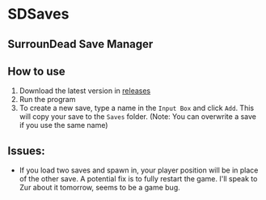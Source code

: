 # SDSaves
## SurrounDead Save Manager

## How to use
1. Download the latest version in [releases](https://github.com/vulcan-dev/SDSaves/releases)
2. Run the program
3. To create a new save, type a name in the `Input Box` and click `Add`. This will copy your save to the `Saves` folder. (Note: You can overwrite a save if you use the same name)

## Issues:
- If you load two saves and spawn in, your player position will be in place of the other save. A potential fix is to fully restart the game. I'll speak to Zur about it tomorrow, seems to be a game bug.